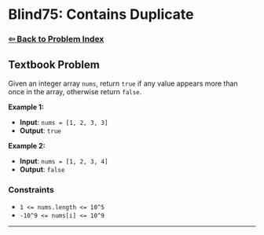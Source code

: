 # Blind75: Contains Duplicate

### [⇦ Back to Problem Index](../../index.md)

## Textbook Problem

Given an integer array `nums`, return `true` if any value appears more than once in the array, otherwise return `false`.

**Example 1:**

-   **Input**: `nums = [1, 2, 3, 3]`
-   **Output**: `true`

**Example 2:**

-   **Input**: `nums = [1, 2, 3, 4]`
-   **Output**: `false`

### Constraints

-   `1 <= nums.length <= 10^5`
-   `-10^9 <= nums[i] <= 10^9`

---
